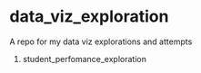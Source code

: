 # data_viz_exploration
A repo for my data viz explorations and attempts
1. student_perfomance_exploration
